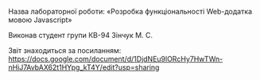 Назва лабораторної роботи: «Розробка функціональності Web-додатка мовою Javascript»

Виконав студент групи КВ-94 Зінчук М. С.

Звіт знаходиться за посиланням: https://docs.google.com/document/d/1DjdNEu9lORcHy7HwTWn-nHiJ7AvbAX62t1HYpg_kT4Y/edit?usp=sharing